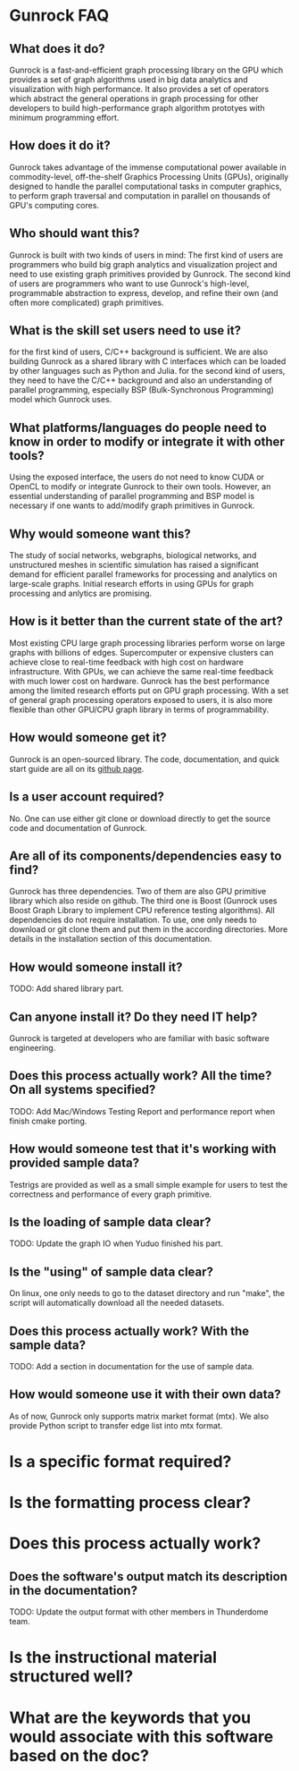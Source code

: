 Gunrock FAQ
===========

What does it do?
----------------

Gunrock is a fast-and-efficient graph processing library on the GPU which
provides a set of graph algorithms used in big data analytics and visualization
with high performance.  It also provides a set of operators which abstract the
general operations in graph processing for other developers to build
high-performance graph algorithm prototyes with minimum programming effort.

How does it do it?
-----------------

Gunrock takes advantage of the immense computational power available in
commodity-level, off-the-shelf Graphics Processing Units (GPUs), originally
designed to handle the parallel computational tasks in computer graphics, to
perform graph traversal and computation in parallel on thousands of GPU's
computing cores.

Who should want this?
---------------------

Gunrock is built with two kinds of users in mind: The first kind of users are
programmers who build big graph analytics and visualization project and need to
use existing graph primitives provided by Gunrock.  The second kind of users
are programmers who want to use Gunrock's high-level, programmable abstraction
to express, develop, and refine their own (and often more complicated) graph
primitives.
    
What is the skill set users need to use it?
-------------------------------------------

for the first kind of users, C/C++ background is sufficient. We are also
building Gunrock as a shared library with C interfaces which can be loaded by
other languages such as Python and Julia.  for the second kind of users, they
need to have the C/C++ background and also an understanding of parallel
programming, especially BSP (Bulk-Synchronous Programming) model which Gunrock
uses.

What platforms/languages do people need to know in order to modify or integrate it with other tools?
----------------------------------------------------------------------------------------------------

Using the exposed interface, the users do not need to know CUDA or OpenCL to
modify or integrate Gunrock to their own tools. However, an essential
understanding of parallel programming and BSP model is necessary if one wants
to add/modify graph primitives in Gunrock.

Why would someone want this?
----------------------------

The study of social networks, webgraphs, biological networks, and unstructured
meshes in scientific simulation has raised a significant demand for efficient
parallel frameworks for processing and analytics on large-scale graphs. Initial
research efforts in using GPUs for graph processing and anlytics are promising.

How is it better than the current state of the art?
---------------------------------------------------

Most existing CPU large graph processing libraries perform worse on large
graphs with billions of edges. Supercomputer or expensive clusters can achieve
close to real-time feedback with high cost on hardware infrastructure. With
GPUs, we can achieve the same real-time feedback with much lower cost on
hardware. Gunrock has the best performance among the limited research efforts
put on GPU graph processing. With a set of general graph processing operators
exposed to users, it is also more flexible than other GPU/CPU graph library in
terms of programmability.

How would someone get it?
-------------------------

Gunrock is an open-sourced library. The code, documentation, and quick start
guide are all on its [github page](gunrock.github.io).
    
Is a user account required?
---------------------------

No. One can use either git clone or download directly to get the source code
and documentation of Gunrock.

Are all of its components/dependencies easy to find?
----------------------------------------------------

Gunrock has three dependencies. Two of them are also GPU primitive library which
also reside on github. The third one is Boost (Gunrock uses Boost Graph Library
to implement CPU reference testing algorithms). All dependencies do not require
installation. To use, one only needs to download or git clone them and put them
in the according directories. More details in the installation section of this
documentation.

How would someone install it?
-----------------------------

TODO: Add shared library part.

Can anyone install it? Do they need IT help?
--------------------------------------------

Gunrock is targeted at developers who are familiar with basic software
engineering.

Does this process actually work? All the time? On all systems specified?
------------------------------------------------------------------------

TODO: Add Mac/Windows Testing Report and performance report when finish cmake
porting.

How would someone test that it's working with provided sample data?
-------------------------------------------------------------------

Testrigs are provided as well as a small simple example for users to test the
correctness and performance of every graph primitive.

Is the loading of sample data clear?
------------------------------------

TODO: Update the graph IO when Yuduo finished his part.

Is the "using" of sample data clear?
------------------------------------

On linux, one only needs to go to the dataset directory and run "make", the
script will automatically download all the needed datasets.

Does this process actually work? With the sample data?
------------------------------------------------------

TODO: Add a section in documentation for the use of sample data.

How would someone use it with their own data?
---------------------------------------------

As of now, Gunrock only supports matrix market format (mtx). We also provide
Python script to transfer edge list into mtx format.
    
# Is a specific format required?
# Is the formatting process clear?
# Does this process actually work?

Does the software's output match its description in the documentation?
----------------------------------------------------------------------

TODO: Update the output format with other members in Thunderdome team.


# Is the instructional material structured well?
# What are the keywords that you would associate with this software based on the doc?
